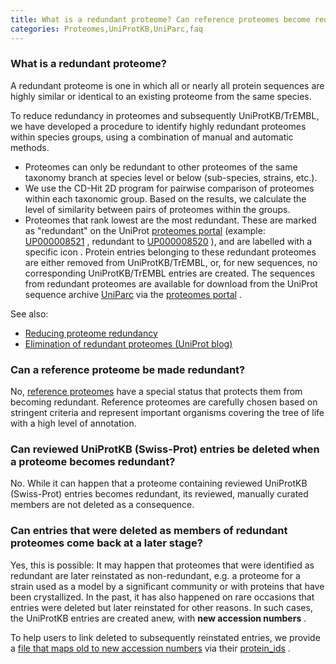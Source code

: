 ```yaml
---
title: What is a redundant proteome? Can reference proteomes become redundant? Can reviewed UniProtKB (Swiss-Prot) entries be deleted when a proteome becomes redundant?
categories: Proteomes,UniProtKB,UniParc,faq
---
```


### What is a redundant proteome?

A redundant proteome is one in which all or nearly all protein sequences are highly similar or identical to an existing proteome from the same species.

To reduce redundancy in proteomes and subsequently UniProtKB/TrEMBL, we have developed a procedure to identify highly redundant proteomes within species groups, using a combination of manual and automatic methods.

-   Proteomes can only be redundant to other proteomes of the same taxonomy branch at species level or below (sub-species, strains, etc.).
-   We use the CD-Hit 2D program for pairwise comparison of proteomes within each taxonomic group. Based on the results, we calculate the level of similarity between pairs of proteomes within the groups.
-   Proteomes that rank lowest are the most redundant. These are marked as "redundant" on the UniProt [proteomes portal](http://www.uniprot.org/proteomes) (example: [UP000008521](http://www.uniprot.org/proteomes/UP000008521) , redundant to [UP000008520](http://www.uniprot.org/proteomes/UP000008520) ), and are labelled with a specific icon . Protein entries belonging to these redundant proteomes are either removed from UniProtKB/TrEMBL, or, for new sequences, no corresponding UniProtKB/TrEMBL entries are created. The sequences from redundant proteomes are available for download from the UniProt sequence archive [UniParc](http://www.uniprot.org/uniparc) via the [proteomes portal](http://www.uniprot.org/proteomes) .

See also:

-   [Reducing proteome redundancy](http://www.uniprot.org/help/proteome%5Fredundancy)
-   [Elimination of redundant proteomes (UniProt blog)](https://insideuniprot.blogspot.com/2015/05/)

### Can a reference proteome be made redundant?

No, [reference proteomes](http://www.uniprot.org/help/reference%5Fproteome) have a special status that protects them from becoming redundant. Reference proteomes are carefully chosen based on stringent criteria and represent important organisms covering the tree of life with a high level of annotation.

### Can reviewed UniProtKB (Swiss-Prot) entries be deleted when a proteome becomes redundant?

No. While it can happen that a proteome containing reviewed UniProtKB (Swiss-Prot) entries becomes redundant, its reviewed, manually curated members are not deleted as a consequence.

### Can entries that were deleted as members of redundant proteomes come back at a later stage?

Yes, this is possible: It may happen that proteomes that were identified as redundant are later reinstated as non-redundant, e.g. a proteome for a strain used as a model by a significant community or with proteins that have been crystallized. In the past, it has also happened on rare occasions that entries were deleted but later reinstated for other reasons. In such cases, the UniProtKB entries are created anew, with **new accession numbers** .

To help users to link deleted to subsequently reinstated entries, we provide a [file that maps old to new accession numbers](https://ftp.uniprot.org/pub/databases/uniprot/current%5Frelease/knowledgebase/complete/docs/reinstated%5Fmap.txt.gz) via their [protein\_ids](http://www.uniprot.org/help/sequence%5Forigin) .

